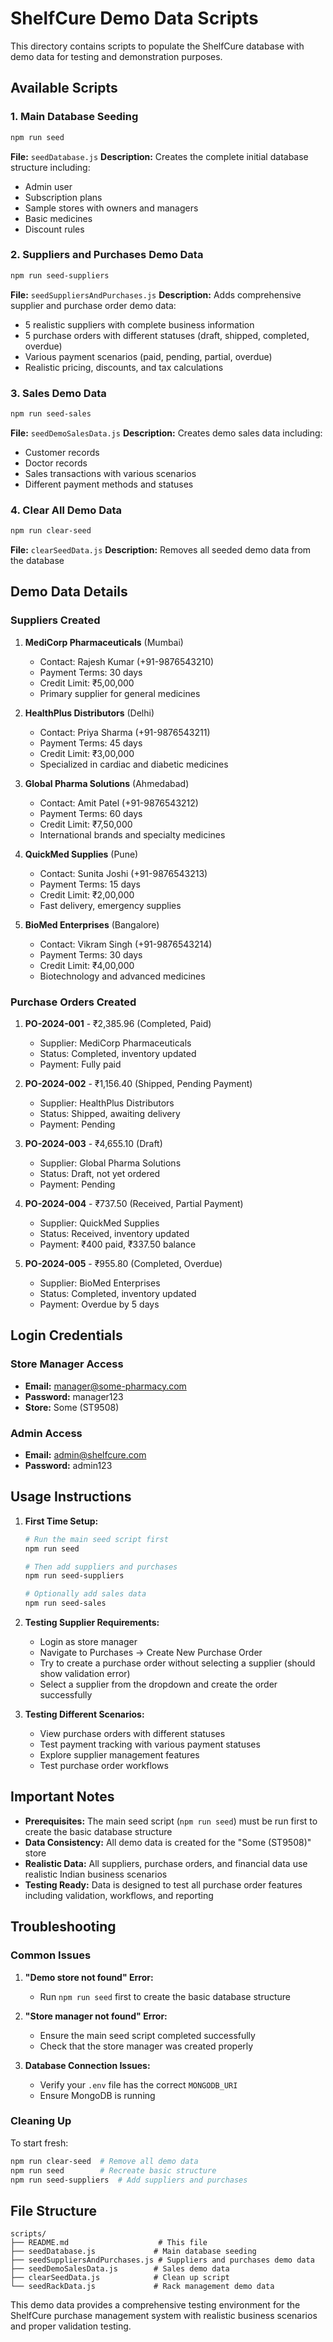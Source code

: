 # ShelfCure Demo Data Scripts

This directory contains scripts to populate the ShelfCure database with demo data for testing and demonstration purposes.

## Available Scripts

### 1. Main Database Seeding
```bash
npm run seed
```
**File:** `seedDatabase.js`
**Description:** Creates the complete initial database structure including:
- Admin user
- Subscription plans
- Sample stores with owners and managers
- Basic medicines
- Discount rules

### 2. Suppliers and Purchases Demo Data
```bash
npm run seed-suppliers
```
**File:** `seedSuppliersAndPurchases.js`
**Description:** Adds comprehensive supplier and purchase order demo data:
- 5 realistic suppliers with complete business information
- 5 purchase orders with different statuses (draft, shipped, completed, overdue)
- Various payment scenarios (paid, pending, partial, overdue)
- Realistic pricing, discounts, and tax calculations

### 3. Sales Demo Data
```bash
npm run seed-sales
```
**File:** `seedDemoSalesData.js`
**Description:** Creates demo sales data including:
- Customer records
- Doctor records
- Sales transactions with various scenarios
- Different payment methods and statuses

### 4. Clear All Demo Data
```bash
npm run clear-seed
```
**File:** `clearSeedData.js`
**Description:** Removes all seeded demo data from the database

## Demo Data Details

### Suppliers Created
1. **MediCorp Pharmaceuticals** (Mumbai)
   - Contact: Rajesh Kumar (+91-9876543210)
   - Payment Terms: 30 days
   - Credit Limit: ₹5,00,000
   - Primary supplier for general medicines

2. **HealthPlus Distributors** (Delhi)
   - Contact: Priya Sharma (+91-9876543211)
   - Payment Terms: 45 days
   - Credit Limit: ₹3,00,000
   - Specialized in cardiac and diabetic medicines

3. **Global Pharma Solutions** (Ahmedabad)
   - Contact: Amit Patel (+91-9876543212)
   - Payment Terms: 60 days
   - Credit Limit: ₹7,50,000
   - International brands and specialty medicines

4. **QuickMed Supplies** (Pune)
   - Contact: Sunita Joshi (+91-9876543213)
   - Payment Terms: 15 days
   - Credit Limit: ₹2,00,000
   - Fast delivery, emergency supplies

5. **BioMed Enterprises** (Bangalore)
   - Contact: Vikram Singh (+91-9876543214)
   - Payment Terms: 30 days
   - Credit Limit: ₹4,00,000
   - Biotechnology and advanced medicines

### Purchase Orders Created
1. **PO-2024-001** - ₹2,385.96 (Completed, Paid)
   - Supplier: MediCorp Pharmaceuticals
   - Status: Completed, inventory updated
   - Payment: Fully paid

2. **PO-2024-002** - ₹1,156.40 (Shipped, Pending Payment)
   - Supplier: HealthPlus Distributors
   - Status: Shipped, awaiting delivery
   - Payment: Pending

3. **PO-2024-003** - ₹4,655.10 (Draft)
   - Supplier: Global Pharma Solutions
   - Status: Draft, not yet ordered
   - Payment: Pending

4. **PO-2024-004** - ₹737.50 (Received, Partial Payment)
   - Supplier: QuickMed Supplies
   - Status: Received, inventory updated
   - Payment: ₹400 paid, ₹337.50 balance

5. **PO-2024-005** - ₹955.80 (Completed, Overdue)
   - Supplier: BioMed Enterprises
   - Status: Completed, inventory updated
   - Payment: Overdue by 5 days

## Login Credentials

### Store Manager Access
- **Email:** manager@some-pharmacy.com
- **Password:** manager123
- **Store:** Some (ST9508)

### Admin Access
- **Email:** admin@shelfcure.com
- **Password:** admin123

## Usage Instructions

1. **First Time Setup:**
   ```bash
   # Run the main seed script first
   npm run seed
   
   # Then add suppliers and purchases
   npm run seed-suppliers
   
   # Optionally add sales data
   npm run seed-sales
   ```

2. **Testing Supplier Requirements:**
   - Login as store manager
   - Navigate to Purchases → Create New Purchase Order
   - Try to create a purchase order without selecting a supplier (should show validation error)
   - Select a supplier from the dropdown and create the order successfully

3. **Testing Different Scenarios:**
   - View purchase orders with different statuses
   - Test payment tracking with various payment statuses
   - Explore supplier management features
   - Test purchase order workflows

## Important Notes

- **Prerequisites:** The main seed script (`npm run seed`) must be run first to create the basic database structure
- **Data Consistency:** All demo data is created for the "Some (ST9508)" store
- **Realistic Data:** All suppliers, purchase orders, and financial data use realistic Indian business scenarios
- **Testing Ready:** Data is designed to test all purchase order features including validation, workflows, and reporting

## Troubleshooting

### Common Issues

1. **"Demo store not found" Error:**
   - Run `npm run seed` first to create the basic database structure

2. **"Store manager not found" Error:**
   - Ensure the main seed script completed successfully
   - Check that the store manager was created properly

3. **Database Connection Issues:**
   - Verify your `.env` file has the correct `MONGODB_URI`
   - Ensure MongoDB is running

### Cleaning Up

To start fresh:
```bash
npm run clear-seed  # Remove all demo data
npm run seed        # Recreate basic structure
npm run seed-suppliers  # Add suppliers and purchases
```

## File Structure

```
scripts/
├── README.md                    # This file
├── seedDatabase.js             # Main database seeding
├── seedSuppliersAndPurchases.js # Suppliers and purchases demo data
├── seedDemoSalesData.js        # Sales demo data
├── clearSeedData.js            # Clean up script
└── seedRackData.js             # Rack management demo data
```

This demo data provides a comprehensive testing environment for the ShelfCure purchase management system with realistic business scenarios and proper validation testing.
